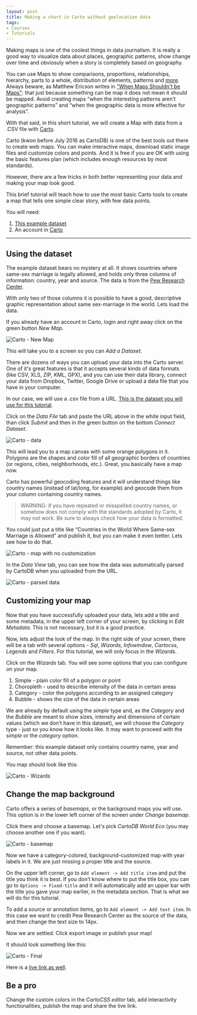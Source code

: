 ```yaml
---
layout: post
title: Making a chart in Carto without geolocation data 
tags:
- Courses
- Tutorials
---
```


Making maps is one of the coolest things in data journalism. It is really a good way to visualize data about places, geographic patterns, show change over time and obviosuly when a story is completely based on geography.

You can use Maps to show comparisons, proportions, relationships, hierarchy, parts to a whole, distribution of elements, patterns and [more](http://www.ericson.net/content/2011/06/mapping-the-news/). Always beware, as Matthew Ericson writes in ["When Maps Shouldn't be Maps"](http://www.ericson.net/content/2011/10/when-maps-shouldnt-be-maps/): that just because something can be map it does not mean it should be mapped. Avoid creating maps “when the interesting patterns aren’t geographic patterns” and “when the geographic data is more effective for analysis”.

With that said, in this short tutorial, we will create a Map with data from a .CSV file with [Carto](https://www.carto.com). 

Carto (kwon before July 2016 as CartoDB) is one of the best tools out there to create web maps. You can make interactive maps, download static image files and customize colors and points. And it is free if you are OK with using the basic features plan (which includes enough resources by most standards).

However, there are a few tricks in both better representing your data and making your map look good. 

This brief tutorial will teach how to use the most basic Carto tools to create a map that tells one simple clear story, with few data points.

You will need: 

1. [This example dataset](https://raw.githubusercontent.com/miguelpaz/jlab/master/data/cartodb_example_1_countries.csv)
2. An account in [Carto](https://miguelpaz.carto.com)

___

## Using the dataset

The example dataset bears no mystery at all. It shows countries where same-sex marriage is legally allowed, and holds only three columns of information: country, year and source. The data is from the [Pew Research Center](http://www.pewresearch.org/topics/gay-marriage-and-homosexuality/).

With only two of those columns it is possible to have a good, descriptive graphic representation about same sex-marriage in the world. 
Lets load the data. 

If you already have an account in Carto, login and right away click on the green button *New Map*. 

![Carto - New Map](https://github.com/miguelpaz/jlab/blob/master/images/map_cartodb_basic.png?raw=true)

This will take you to a screen so you can *Add a Dataset*. 

There are dozens of ways you can upload your data into the Carto server. One of it's great features is that it accepts several kinds of data formats (like CSV, XLS, ZIP, KML, GPX), and you can use their data library, connect your data from Dropbox, Twitter, Google Drive or upload a data file that you have in your computer.

In our case, we will use a .csv file from a URL. [This is the dataset you will use for this tutorial](https://raw.githubusercontent.com/miguelpaz/jlab/master/data/cartodb_example_1_countries.csv).

Click on the *Data File* tab and paste the URL above in the white input field, than click *Submit* and then in the green button on the bottom *Connect Dataset*.

![Carto - data](https://github.com/miguelpaz/jlab/blob/master/images/map_cartodb_basic_data.png?raw=true)

This will lead you to a map canvas with some orange polygons in it. Polygons are the shapes and color fill of all geographic borders of countries (or regions, cities, neighborhoods, etc.). Great, you basically have a map now.

Carto has powerful geocoding features and it will understand things like country names (instead of lat/long, for example) and geocode them from your column containing country names. 

> WARNING: if you have repeated or misspelled country names, or somehow does not comply with the standards adopted by Carto, it may not work. Be sure to always check how your data is formatted. 

You could just put a title like “Countries in the World Where Same-sex Marriage is Allowed” and publish it, but you can make it even better. Lets see how to do that. 

![Carto - map with no customization](https://github.com/miguelpaz/jlab/blob/master/images/map_cartodb_basic_no_custom.png?raw=true)

In the *Data View* tab, you can see how the data was automatically parsed by CartoDB when you uploaded from the URL. 

![Carto - parsed data](https://github.com/miguelpaz/jlab/blob/master/images/map_cartodb_basic_data_view.png?raw=true)

## Customizing your map

Now that you have successfully uploaded your data, lets add a title and some metadata, in the upper left corner of your screen, by clicking in *Edit Metadata*. This is not necessary, but it is a good practice.

Now, lets adjust the look of the map. In the right side of your screen, there will be a tab with several options - *Sql*, *Wizards*, *Infowindow*, *Cartocss*, *Legends* and *Filters*. For this tutorial, we will only focus in the *Wizards*. 

Click on the *Wizards* tab. You will see some options that you can configure on your map. 

1. Simple - plain color fill of a polygon or point
2. Choropleth - used to describe intensity of the data in certain areas
3. Category - color the polygons according to an assigned category
4. Bubble - shows the size of the data in certain areas

We are already by default using the *simple* type and, as the *Category* and the *Bubble* are meant to show sizes, intensity and dimensions of certain values (which we don’t have in this dataset), we will choose the *Category* type - just so you know how it looks like. It may want to proceed with the *simple* or the *category* option.

Remember: this example dataset only contains country name, year and source, not other data points. 

You map should look like this: 

![Carto - Wizards](https://github.com/miguelpaz/jlab/blob/master/images/map_cartodb_basic_category.png?raw=true)

## Change the map background

Carto offers a series of *basemaps*, or the background maps you will use. This option is in the lower left corner of the screen under *Change basemap*.

Click there and choose a basemap. Let's pick *CartoDB World Eco* (you may choose another one if you want).

![Carto - basemap](https://github.com/miguelpaz/jlab/blob/master/images/map_cartodb_basic_basemap.png?raw=true)

Now we have a category-colored, background-customized map with year labels in it. We are just missing a proper title and the source. 

On the upper left corner, go to `Add element -> Add title item` and put the title you think it is best. If you don’t know where to put the title box, you can go to `Options -> Fixed-title` and it will automatically add an upper bar with the title you gave your map earlier, in the metadata section. That is what we will do for this tutorial.

To add a source or annotation items, go to `Add element -> Add text item`. In this case we want to credit Pew Research Center as the source of the data, and then change the text size to 14px.

Now we are settled. Click export image or publish your map!

It should look something like this:

![Carto - Final](https://github.com/miguelpaz/jlab/blob/master/images/map_cartodb_basic_finalmap.png?raw=true)

Here is a [live link as well](https://miguelpaz.carto.com/viz/089e3328-4acb-11e6-b760-0ee66e2c9693/public_map).

## Be a pro

Change the custom colors in the *CartoCSS editor* tab, add interactivity functionalities, publish the map and share the live link. 
